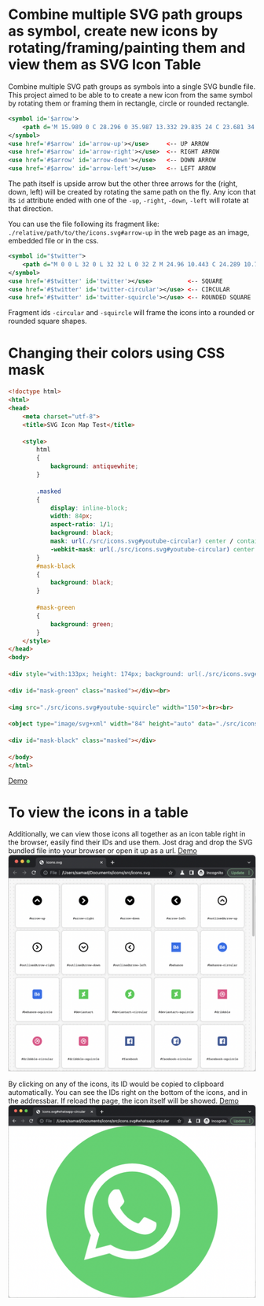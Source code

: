 # Combine multiple SVG path groups as symbol, create new icons by rotating/framing/painting them and view them as SVG Icon Table

Combine multiple SVG path groups as symbols into a single SVG bundle file.
This project aimed to be able to to create a new icon from the same symbol by rotating them or framing them in rectangle, circle or rounded rectangle.
```svg
<symbol id='$arrow'>
    <path d='M 15.989 0 C 28.296 0 35.987 13.332 29.835 24 C 23.681 34.666 8.296 34.666 2.142 24 C 0.74 21.566 0 18.809 0 16 C 0.01 7.166 7.164 0.009 15.989 0 Z M 15.989 14.829 L 22.57 21.414 L 25.396 18.586 L 15.989 9.172 L 6.581 18.586 L 9.407 21.414 L 15.989 14.829 Z' style="fill: rgb(0, 0, 0);"/>
</symbol>
<use href='#$arrow' id='arrow-up'></use>     <-- UP ARROW
<use href='#$arrow' id='arrow-right'></use>  <-- RIGHT ARROW
<use href='#$arrow' id='arrow-down'></use>   <-- DOWN ARROW
<use href='#$arrow' id='arrow-left'></use>   <-- LEFT ARROW
```
The path itself is upside arrow but the other three arrows for the (right, down, left) will be created by rotating the same path on the fly.
Any icon that its ``id`` attribute ended with one of the ``-up``, ``-right``, ``-down``, ``-left`` will rotate at that direction.

You can use the file following its fragment like: ``./relative/path/to/the/icons.svg#arrow-up`` in the web page as an image, embedded file or in the css.


```svg
<symbol id="$twitter"> 
    <path d="M 0 0 L 32 0 L 32 32 L 0 32 Z M 24.96 10.443 C 24.289 10.739 23.577 10.935 22.848 11.023 C 23.617 10.563 24.193 9.839 24.467 8.986 C 23.744 9.415 22.954 9.716 22.129 9.879 C 20.191 7.815 16.745 8.625 15.927 11.335 C 15.824 11.679 15.771 12.035 15.771 12.394 C 15.771 12.676 15.803 12.958 15.865 13.233 C 12.911 13.089 10.156 11.7 8.283 9.412 C 7.313 11.086 7.807 13.226 9.412 14.306 C 8.828 14.288 8.256 14.13 7.744 13.847 L 7.744 13.896 C 7.746 15.646 8.98 17.153 10.696 17.498 C 10.154 17.644 9.587 17.666 9.036 17.562 C 9.516 19.061 10.896 20.087 12.469 20.115 C 11.167 21.133 9.56 21.685 7.906 21.681 C 7.613 21.681 7.32 21.663 7.029 21.628 C 8.712 22.713 10.674 23.287 12.676 23.281 C 19.453 23.281 23.138 17.679 23.138 12.823 C 23.138 12.661 23.138 12.503 23.138 12.345 C 23.854 11.824 24.471 11.18 24.96 10.443 Z" style="fill: rgb(85, 172, 238);"></path>
</symbol>
<use href='#$twitter' id='twitter'></use>          <-- SQUARE
<use href='#$twitter' id='twitter-circular'></use> <-- CIRCULAR
<use href='#$twitter' id='twitter-squircle'></use> <-- ROUNDED SQUARE
```
Fragment ids ``-circular`` and ``-squircle`` will frame the icons into a rounded or rounded square shapes.


# Changing their colors using CSS mask

```html
<!doctype html>
<html>
<head>
    <meta charset="utf-8">
    <title>SVG Icon Map Test</title>

    <style>
        html
        {
            background: antiquewhite;
        }

        .masked
        {
            display: inline-block;
            width: 84px;
            aspect-ratio: 1/1;
            background: black;
            mask: url(./src/icons.svg#youtube-circular) center / contain no-repeat;
            -webkit-mask: url(./src/icons.svg#youtube-circular) center / contain no-repeat;
        }
        #mask-black
        {
            background: black;
        }

        #mask-green
        {
            background: green;
        }
    </style>
</head>
<body>

<div style="with:133px; height: 174px; background: url(./src/icons.svg#youtube-circular) no-repeat;"></div><br>

<div id="mask-green" class="masked"></div><br>

<img src="./src/icons.svg#youtube-squircle" width="150"><br><br>

<object type="image/svg+xml" width="84" height="auto" data="./src/icons.svg#youtube"></object><br>

<div id="mask-black" class="masked"></div>

</body>
</html>
 ```
[Demo](https://samad-aghaei.github.io/SVG-Icons-Table-View/test.html)

# To view the icons in a table

Additionally, we can view those icons all together as an icon table right in the browser, easily find their IDs and use them.
Jost drag and drop the SVG bundled file into your browser or open it up as a url.
[Demo](https://samad-aghaei.github.io/SVG-Icons-Table-View/src/icons.svg)
![example 1](./assets/table.png)

By clicking on any of the icons, its ID would be copied to clipboard automatically.
You can see the IDs right on the bottom of the icons, and in the addressbar. If reload the page, the icon itself will be showed.
[Demo](https://samad-aghaei.github.io/SVG-Icons-Table-View/src/icons.svg#tiktok-circular)
![example 2](./assets/icon.png)



